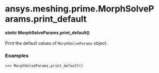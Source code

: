 # ansys.meshing.prime.MorphSolveParams.print_default



#### *static* MorphSolveParams.print_default()

Print the default values of `MorphSolveParams` object.

### Examples

```pycon
>>> MorphSolveParams.print_default()
```

<!-- !! processed by numpydoc !! -->
